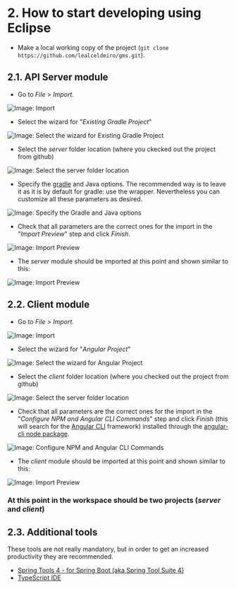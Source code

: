 # 2. How to start developing using Eclipse

* Make a local working copy of the project (`git clone https://github.com/lealceldeiro/gms.git`).

## 2.1. API Server module

* Go to _File_ > _Import_.

![Image: Import](./images/eclipse-1-import.png)

* Select the wizard for "_Existing Gradle Project_"

![Image: Select the wizard for Existing Gradle Project](./images/eclipse-2-import-server-gradle-wizard.png)

* Select the _server_ folder location (where you ckecked out the project from github)

![Image: Select the server folder location](./images/eclipse-3-select-folder-location.png)

* Specify the [gradle][1] and Java options. The recommended way is to leave it as it is by default for gradle: use the wrapper. Nevertheless you can customize all these parameters as desired.

![Image: Specify the Gradle and Java options](./images/eclipse-4-select-gradle-and-java-options.png)

* Check that all parameters are the correct ones for the import in the "_Import Preview_" step and click _Finish_.

![Image: Import Preview](./images/eclipse-5-finish-server-import.png)

* The _server_ module should be imported at this point and shown similar to this:

![Image: Import Preview](./images/eclipse-6-server-imported.png)

## 2.2. Client module

* Go to _File_ > _Import_.

![Image: Import](./images/eclipse-1-import.png)

* Select the wizard for "_Angular Project_"

![Image: Select the wizard for Angular Project](./images/eclipse-7-import-client-angular-wizard.png)

* Select the _client_ folder location (where you checked out the project from github)

![Image: Select the server folder location](./images/eclipse-8-select-folder-location.png)

* Check that all parameters are the correct ones for the import in the "_Configure NPM and Angular CLI Commands_" step and click _Finish_ (this will search for the [Angular CLI][2] framework) installed through the [angular-cli node package][3].

![Image: Configure NPM and Angular CLI Commands](./images/eclipse-9-finish-client-import.png)

* The _client_ module should be imported at this point and shown similar to this:

![Image: Import Preview](./images/eclipse-10-client-imported.png)

### At this point in the workspace should be two projects (_server_ and _client_)

## 2.3. Additional tools

These tools are not really mandatory, but in order to get an increased productivity they are recommended.

* [Spring Tools 4 - for Spring Boot (aka Spring Tool Suite 4)][9]
* [TypeScript IDE][10]

[1]: https://gradle.org/
[2]: https://cli.angular.io/
[3]: https://www.npmjs.com/package/angular-cli
[9]: https://marketplace.eclipse.org/content/spring-tools-4-spring-boot-aka-spring-tool-suite-4
[10]: https://marketplace.eclipse.org/content/typescript-ide
